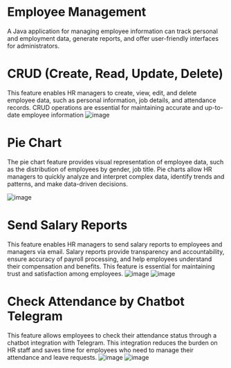 # Employee Management
A Java application for managing employee information can track personal and employment data, generate reports, and offer user-friendly interfaces for administrators.

# CRUD (Create, Read, Update, Delete)
This feature enables HR managers to create, view, edit, and delete employee data, such as personal information, job details, and attendance records. CRUD operations are essential for maintaining accurate and up-to-date employee information
![image](https://user-images.githubusercontent.com/117552281/222874036-76be4a33-3de4-455b-9fb7-b6600fff6475.png)

# Pie Chart
The pie chart feature provides visual representation of employee data, such as the distribution of employees by gender, job title. Pie charts allow HR managers to quickly analyze and interpret complex data, identify trends and patterns, and make data-driven decisions.

![image](https://user-images.githubusercontent.com/117552281/222874346-e193a4a9-27b1-4c6d-acf3-4e20aaff9896.png)

# Send Salary Reports
This feature enables HR managers to send salary reports to employees and managers via email. Salary reports provide transparency and accountability, ensure accuracy of payroll processing, and help employees understand their compensation and benefits. This feature is essential for maintaining trust and satisfaction among employees.
![image](https://user-images.githubusercontent.com/117552281/222874072-b065eb1b-c5ca-4962-af76-72b30e86c85e.png)
![image](https://user-images.githubusercontent.com/117552281/222874074-0407a889-ae58-4858-ad1d-3c4f21aaa6d4.png)

# Check Attendance by Chatbot Telegram
This feature allows employees to check their attendance status through a chatbot integration with Telegram. This integration reduces the burden on HR staff and saves time for employees who need to manage their attendance and leave requests.
![image](https://user-images.githubusercontent.com/117552281/222874082-0616154c-4d22-4b34-a34b-5bf70f92432e.png)
![image](https://user-images.githubusercontent.com/117552281/222874266-67adf8ae-0592-4c19-93a2-ddd66b544936.png)

